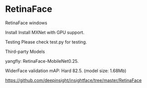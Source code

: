 # RetinaFace
RetinaFace windows

Install
Install MXNet with GPU support.

Testing
Please check test.py for testing.

Third-party Models

yangfly: RetinaFace-MobileNet0.25.

WiderFace validation mAP: Hard 82.5. (model size: 1.68Mb)

https://github.com/deepinsight/insightface/tree/master/RetinaFace
